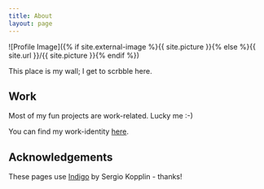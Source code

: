 ```yaml
---
title: About
layout: page
---
```

![Profile Image]({% if site.external-image %}{{ site.picture }}{% else %}{{ site.url }}/{{ site.picture }}{% endif %})

<p>This place is my wall; I get to scrbble here.</p>

<h2>Work</h2>
<p>Most of my fun projects are work-related. Lucky me :-)</p>
<p>You can find my work-identity <a href="https://github.com/Axel-Naumann">here</a>.</p>

<h2>Acknowledgements</h2>
<p>These pages use <a href="https://github.com/sergiokopplin/indigo">Indigo</a> by Sergio Kopplin - thanks!</p>

